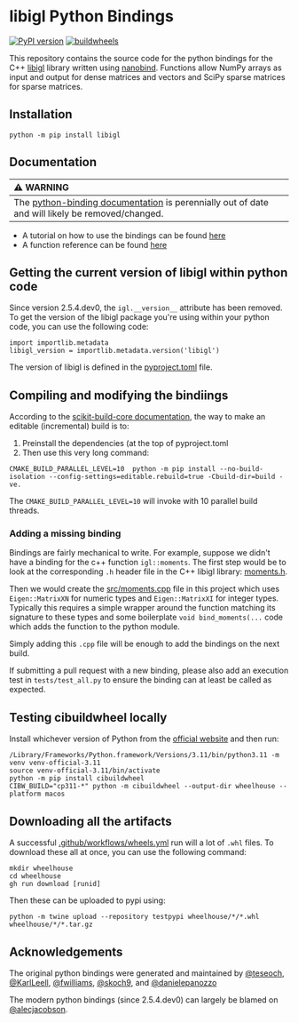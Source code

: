# libigl Python Bindings
[![PyPI version](https://badge.fury.io/py/libigl.svg)](https://pypi.org/project/libigl/)
[![buildwheels](https://github.com/libigl/libigl-python-bindings/actions/workflows/wheels.yml/badge.svg)](https://github.com/libigl/libigl-python-bindings/actions/workflows/wheels.yml?query=branch%3Amain)

This repository contains the source code for the python bindings for the C++
[libigl](https://github.com/libigl/libigl) library written using
[nanobind](https://nanobind.readthedocs.io/en/latest/). Functions allow NumPy
arrays as input and output for dense matrices and vectors and SciPy sparse
matrices for sparse matrices. 

## Installation

```
python -m pip install libigl
```

## Documentation

| :warning: WARNING           |
|:----------------------------|
| The [python-binding documentation](https://libigl.github.io/libigl-python-bindings/) is perennially out of date and will likely be removed/changed. |

* A tutorial on how to use the bindings can be found [here](https://libigl.github.io/libigl-python-bindings/tutorials/)
* A function reference can be found [here](https://libigl.github.io/libigl-python-bindings/igl_docs/)

## Getting the current version of libigl within python code

Since version 2.5.4.dev0, the `igl.__version__` attribute has been removed. To
get the version of the libigl package you're using within your python code, you
can use the following code:

```
import importlib.metadata
libigl_version = importlib.metadata.version('libigl')
```

The version of libigl is defined in the [pyproject.toml](./pyproject.toml) file.


## Compiling and modifying the bindiings

According to the [scikit-build-core documentation](https://scikit-build-core.readthedocs.io/en/latest/configuration.html#editable-installs), the way to make an editable (incremental) build is to:

 1. Preinstall the dependencies (at the top of pyproject.toml 
 2. Then use this very long command:

```
CMAKE_BUILD_PARALLEL_LEVEL=10  python -m pip install --no-build-isolation --config-settings=editable.rebuild=true -Cbuild-dir=build -ve.
```

The `CMAKE_BUILD_PARALLEL_LEVEL=10` will invoke with 10 parallel build threads.

### Adding a missing binding

Bindings are fairly mechanical to write. For example, suppose we didn't have a
binding for the c++ function `igl::moments`. The first step would be to look at
the corresponding `.h` header file in the C++ libigl library:
[moments.h](https://github.com/libigl/libigl/blob/main/include/igl/moments.h).

Then we would create the [src/moments.cpp](src/moments.cpp) file in this project
which uses `Eigen::MatrixXN` for numeric types and `Eigen::MatrixXI` for integer
types. Typically this requires a simple wrapper around the function matching
its signature to these types and some boilerplate `void bind_moments(...` code which adds the function to the python module.

Simply adding this `.cpp` file will be enough to add the bindings on the next
build.

If submitting a pull request with a new binding, please also add an execution
test in `tests/test_all.py` to ensure the binding can at least be called as
expected.


## Testing cibuildwheel locally

Install whichever version of Python from the [official website](https://www.python.org/downloads/) and then run:

    
    /Library/Frameworks/Python.framework/Versions/3.11/bin/python3.11 -m venv venv-official-3.11
    source venv-official-3.11/bin/activate
    python -m pip install cibuildwheel
    CIBW_BUILD="cp311-*" python -m cibuildwheel --output-dir wheelhouse --platform macos

## Downloading all the artifacts

A successful [.github/workflows/wheels.yml](.github/workflows/wheels.yml) run will a lot of `.whl` files. To download these all at once, you can use the following command:

    mkdir wheelhouse
    cd wheelhouse
    gh run download [runid]

Then these can be uploaded to pypi using:

    python -m twine upload --repository testpypi wheelhouse/*/*.whl wheelhouse/*/*.tar.gz

## Acknowledgements

The original python bindings were generated and maintained by
[@teseoch](https://github.com/teseoch),
[@KarlLeell](https://github.com/KarlLeell),
[@fwilliams](https://github.com/fwilliams),
[@skoch9](https://github.com/skoch9), and
[@danielepanozzo](https://github.com/danielepanozzo)

The modern python bindings (since 2.5.4.dev0) can largely be blamed on
[@alecjacobson](https://github.com/alecjacobson).
